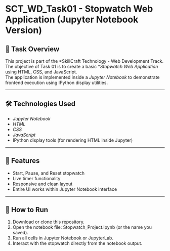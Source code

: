 # SCT_WD_Task01 - Stopwatch Web Application (Jupyter Notebook Version)

## 📌 Task Overview
This project is part of the *SkillCraft Technology - Web Development Track. The objective of Task 01 is to create a basic **Stopwatch Web Application* using HTML, CSS, and JavaScript.  
The application is implemented inside a *Jupyter Notebook* to demonstrate frontend execution using IPython display utilities.

---

## 🛠 Technologies Used
- *Jupyter Notebook*
- *HTML*
- *CSS*
- *JavaScript*
- IPython display tools (for rendering HTML inside Jupyter)

---

## 🚀 Features
- Start, Pause, and Reset stopwatch
- Live timer functionality
- Responsive and clean layout
- Entire UI works within Jupyter Notebook interface

---

## 🧪 How to Run
1. Download or clone this repository.
2. Open the notebook file: Stopwatch_Project.ipynb (or the name you saved).
3. Run all cells in Jupyter Notebook or JupyterLab.
4. Interact with the stopwatch directly from the notebook output.


